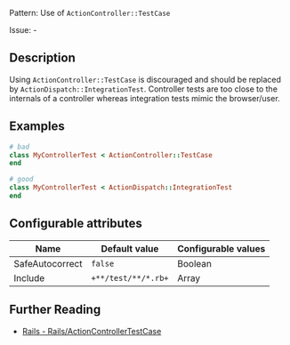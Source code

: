 Pattern: Use of `ActionController::TestCase`

Issue: -

## Description

Using `ActionController::TestCase` is discouraged and should be replaced by
`ActionDispatch::IntegrationTest`. Controller tests are too close to the
internals of a controller whereas integration tests mimic the browser/user.

## Examples

```ruby
# bad
class MyControllerTest < ActionController::TestCase
end

# good
class MyControllerTest < ActionDispatch::IntegrationTest
end
```

## Configurable attributes

Name | Default value | Configurable values
--- | --- | ---
SafeAutocorrect | `false` | Boolean
Include | `+**/test/**/*.rb+` | Array

## Further Reading

* [Rails - Rails/ActionControllerTestCase](https://docs.rubocop.org/rubocop-rails/cops_rails.html#railsactioncontrollertestcase)